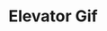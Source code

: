 # Elevator Gif
![<img src="https://github.com/ZachCarrillo/p1.Zach.Carrillo/blob/main/p1.Zach.Carrillo.gif" width="100" height="200" />](https://github.com/ZachCarrillo/p1.Zach.Carrillo/blob/main/p1.Zach.Carrillo.gif)
